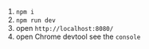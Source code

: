 
1. `npm i`
2. `npm run dev`
3. open `http://localhost:8080/` 
4. open Chrome devtool see the `console`
